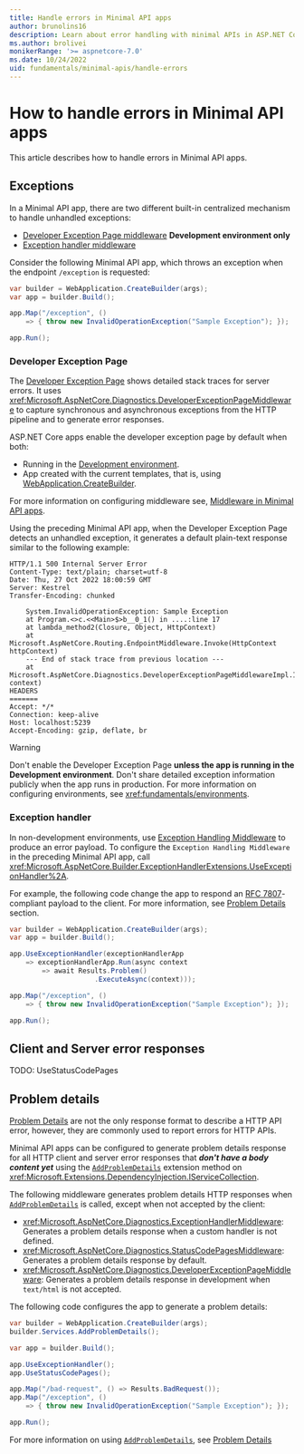 ```yaml
---
title: Handle errors in Minimal API apps
author: brunolins16
description: Learn about error handling with minimal APIs in ASP.NET Core.
ms.author: brolivei
monikerRange: '>= aspnetcore-7.0'
ms.date: 10/24/2022
uid: fundamentals/minimal-apis/handle-errors
---
```


# How to handle errors in Minimal API apps

This article describes how to handle errors in Minimal API apps.

## Exceptions

In a Minimal API app, there are two different built-in centralized mechanism to handle unhandled exceptions:

* [Developer Exception Page middleware](#developer-exception-page)  **Development environment only**
* [Exception handler middleware](#exception-handler)

Consider the following Minimal API app, which throws an exception when the endpoint `/exception` is requested:

``` csharp
var builder = WebApplication.CreateBuilder(args);
var app = builder.Build();

app.Map("/exception", () 
    => { throw new InvalidOperationException("Sample Exception"); });

app.Run();
```

### Developer Exception Page

The [Developer Exception Page](xref:fundamentals/error-handling#developer-exception-page) shows detailed stack traces for server errors. It uses <xref:Microsoft.AspNetCore.Diagnostics.DeveloperExceptionPageMiddleware> to capture synchronous and asynchronous exceptions from the HTTP pipeline and to generate error responses. 

ASP.NET Core apps enable the developer exception page by default when both:

* Running in the [Development environment](xref:fundamentals/environments).
* App created with the current templates, that is, using [WebApplication.CreateBuilder](/dotnet/api/microsoft.aspnetcore.builder.webapplication.createbuilder).

For more information on configuring middleware see, [Middleware in Minimal API apps](/aspnet/core/fundamentals/minimal-apis/middleware).

Using the preceding Minimal API app, when the Developer Exception Page detects an unhandled exception, it generates a default plain-text response similar to the following example:

```console
HTTP/1.1 500 Internal Server Error
Content-Type: text/plain; charset=utf-8
Date: Thu, 27 Oct 2022 18:00:59 GMT
Server: Kestrel
Transfer-Encoding: chunked
 
    System.InvalidOperationException: Sample Exception
    at Program.<>c.<<Main>$>b__0_1() in ....:line 17
    at lambda_method2(Closure, Object, HttpContext)
    at Microsoft.AspNetCore.Routing.EndpointMiddleware.Invoke(HttpContext httpContext)
    --- End of stack trace from previous location ---
    at Microsoft.AspNetCore.Diagnostics.DeveloperExceptionPageMiddlewareImpl.Invoke(HttpContext context)
HEADERS
=======
Accept: */*
Connection: keep-alive
Host: localhost:5239
Accept-Encoding: gzip, deflate, br
```

> [!WARNING]
> Don't enable the Developer Exception Page **unless the app is running in the Development environment**. Don't share detailed exception information publicly when the app runs in production. For more information on configuring environments, see <xref:fundamentals/environments>.

### Exception handler

In non-development environments, use [Exception Handling Middleware](xref:fundamentals/error-handling#exception-handler-page) to produce an error payload. To configure the `Exception Handling Middleware` in the preceding Minimal API app, call <xref:Microsoft.AspNetCore.Builder.ExceptionHandlerExtensions.UseExceptionHandler%2A>. 

For example, the following code change the app to respond an [RFC 7807](https://tools.ietf.org/html/rfc7807)-compliant payload to the client. For more information, see [Problem Details](#problem-details) section.


``` csharp
var builder = WebApplication.CreateBuilder(args);
var app = builder.Build();

app.UseExceptionHandler(exceptionHandlerApp 
    => exceptionHandlerApp.Run(async context 
        => await Results.Problem()
                     .ExecuteAsync(context)));

app.Map("/exception", () 
    => { throw new InvalidOperationException("Sample Exception"); });

app.Run();
```

## Client and Server error responses

TODO: UseStatusCodePages

## Problem details

[Problem Details](https://www.rfc-editor.org/rfc/rfc7807.html) are not the only response format to describe a HTTP API error, however, they are commonly used to report errors for HTTP APIs.

Minimal API apps can be configured to generate problem details response for all HTTP client and server error responses that ***don't have a body content yet*** using the [`AddProblemDetails`](/dotnet/api/microsoft.extensions.dependencyinjection.problemdetailsservicecollectionextensions.addproblemdetails?view=aspnetcore-7.0&preserve-view=true) extension method on <xref:Microsoft.Extensions.DependencyInjection.IServiceCollection>.

The following middleware generates problem details HTTP responses when [`AddProblemDetails`](/dotnet/api/microsoft.extensions.dependencyinjection.problemdetailsservicecollectionextensions.addproblemdetails?view=aspnetcore-7.0&preserve-view=true) is called, except when not accepted by the client:

* <xref:Microsoft.AspNetCore.Diagnostics.ExceptionHandlerMiddleware>: Generates a problem details response when a custom handler is not defined.
* <xref:Microsoft.AspNetCore.Diagnostics.StatusCodePagesMiddleware>: Generates a problem details response by default.
* <xref:Microsoft.AspNetCore.Diagnostics.DeveloperExceptionPageMiddleware>: Generates a problem details response in development when `text/html` is not accepted.


The following code configures the app to generate a problem details:

``` csharp
var builder = WebApplication.CreateBuilder(args);
builder.Services.AddProblemDetails();

var app = builder.Build();

app.UseExceptionHandler();
app.UseStatusCodePages();

app.Map("/bad-request", () => Results.BadRequest());
app.Map("/exception", () 
    => { throw new InvalidOperationException("Sample Exception"); });

app.Run();
```

For more information on using [`AddProblemDetails`](/dotnet/api/microsoft.extensions.dependencyinjection.problemdetailsservicecollectionextensions.addproblemdetails?view=aspnetcore-7.0&preserve-view=true), see [Problem Details](/aspnet/core/fundamentals/error-handling#pds7)
